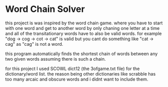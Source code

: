 # Word Chain Solver
 this project is was inspired by the word chain game. where you have to start with one word and get to another word by only chaning one letter at a time
 and all of the transitationary words have to also be valid words. for example "dog -> cog -> cot -> cat" is valid but you cant do something like "cat -> cag" as "cag" is not a word.

 this program automatically finds the shortest chain of words between any two given words assuming there is such a chain. 
 
 for this project I used SCOWL dict12 (the 3ofgame.txt file) for the dictionary/word list.
 the reason being other dictionaries like scrabble has too many arcaic and obscure words and i didnt want to include them.
 
 
